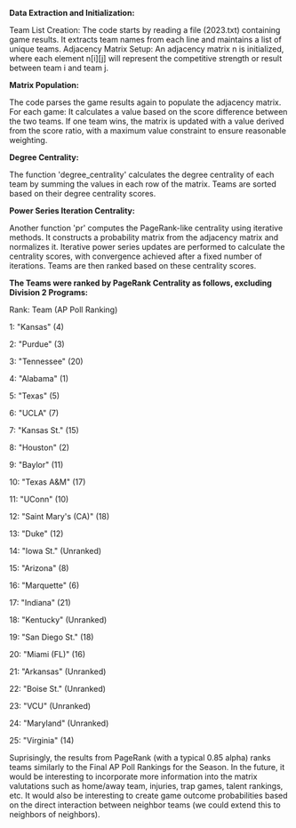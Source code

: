 **Data Extraction and Initialization:**

Team List Creation: The code starts by reading a file (2023.txt) containing game results. It extracts team names from each line and maintains a list of unique teams.
Adjacency Matrix Setup: An adjacency matrix n is initialized, where each element n[i][j] will represent the competitive strength or result between team i and team j.

**Matrix Population:**

The code parses the game results again to populate the adjacency matrix. For each game:
It calculates a value based on the score difference between the two teams.
If one team wins, the matrix is updated with a value derived from the score ratio, with a maximum value constraint to ensure reasonable weighting.

**Degree Centrality:**

The function 'degree_centrality' calculates the degree centrality of each team by summing the values in each row of the matrix.
Teams are sorted based on their degree centrality scores.

**Power Series Iteration Centrality:**

Another function 'pr' computes the PageRank-like centrality using iterative methods.
It constructs a probability matrix from the adjacency matrix and normalizes it.
Iterative power series updates are performed to calculate the centrality scores, with convergence achieved after a fixed number of iterations.
Teams are then ranked based on these centrality scores.

**The Teams were ranked by PageRank Centrality as follows, excluding Division 2 Programs:**

Rank: Team (AP Poll Ranking)

1: "Kansas" (4)

2: "Purdue" (3)

3: "Tennessee" (20)

4: "Alabama" (1)

5: "Texas" (5)

6: "UCLA" (7)

7: "Kansas St." (15)

8: "Houston" (2)

9: "Baylor" (11)

10: "Texas A&M" (17)

11: "UConn" (10)

12: "Saint Mary's (CA)" (18)

13: "Duke" (12)

14: "Iowa St." (Unranked)

15: "Arizona" (8)

16: "Marquette" (6)

17: "Indiana" (21)

18: "Kentucky" (Unranked)

19: "San Diego St." (18)

20: "Miami (FL)" (16)

21: "Arkansas" (Unranked)

22: "Boise St." (Unranked)

23: "VCU" (Unranked)

24: "Maryland" (Unranked)

25: "Virginia" (14)

Suprisingly, the results from PageRank (with a typical 0.85 alpha) ranks teams similarly to the Final AP Poll Rankings for the Season.
In the future, it would be interesting to incorporate more information into the matrix valutations such as home/away team, injuries, trap games, talent rankings, etc.
It would also be interesting to create game outcome probabilities based on the direct interaction between neighbor teams (we could extend this to neighbors of neighbors).

